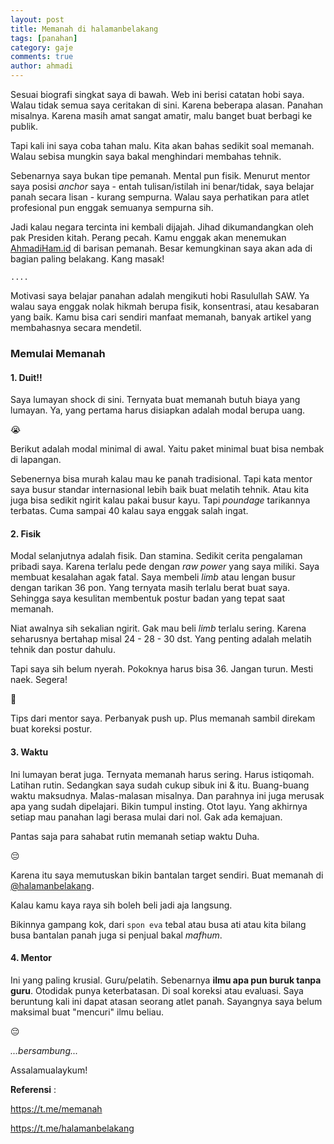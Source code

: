 ```yaml
---
layout: post
title: Memanah di halamanbelakang
tags: [panahan]
category: gaje
comments: true
author: ahmadi
--- 
```


Sesuai biografi singkat saya di bawah. Web ini berisi catatan hobi saya. Walau tidak semua saya ceritakan di sini. Karena beberapa alasan. Panahan misalnya. Karena masih amat sangat amatir, malu banget buat berbagi ke publik.

Tapi kali ini saya coba tahan malu. Kita akan bahas sedikit soal memanah. Walau sebisa mungkin saya bakal menghindari membahas tehnik.

Sebenarnya saya bukan tipe pemanah. Mental pun fisik.  Menurut mentor saya posisi *anchor* saya - entah tulisan/istilah ini benar/tidak, saya belajar panah secara lisan - kurang sempurna. Walau saya perhatikan para atlet profesional pun enggak semuanya sempurna sih.

Jadi kalau negara tercinta ini kembali dijajah. Jihad dikumandangkan oleh pak Presiden kitah. Perang pecah. Kamu enggak akan menemukan [AhmadiHam.id](http://ahmadiham.id/) di barisan pemanah. Besar kemungkinan saya akan ada di bagian paling belakang. Kang masak!

`....`

Motivasi saya belajar panahan adalah mengikuti hobi Rasulullah SAW. Ya walau saya enggak nolak hikmah berupa fisik, konsentrasi, atau kesabaran yang baik. Kamu bisa cari sendiri manfaat memanah, banyak artikel yang membahasnya secara mendetil.

### Memulai Memanah

#### 1. Duit!! 

Saya lumayan shock di sini. Ternyata buat memanah butuh biaya yang lumayan. Ya, yang pertama harus disiapkan adalah modal berupa uang.

😭

Berikut adalah modal minimal di awal. Yaitu paket minimal buat bisa nembak di lapangan.

<script async src="https://telegram.org/js/telegram-widget.js?4" data-telegram-post="nocan/91" data-width="100%"></script>

Sebenernya bisa murah kalau mau ke panah tradisional. Tapi kata mentor saya busur standar internasional lebih baik buat melatih tehnik. Atau kita juga bisa sedikit ngirit kalau pakai busur kayu. Tapi *poundage* tarikannya terbatas. Cuma sampai 40 kalau saya enggak salah ingat.

#### 2. Fisik

Modal selanjutnya adalah fisik. Dan stamina. Sedikit cerita pengalaman pribadi saya. Karena terlalu pede dengan *raw power* yang saya miliki. Saya membuat kesalahan agak fatal. Saya membeli *limb* atau lengan busur dengan tarikan 36 pon. Yang ternyata masih terlalu berat buat saya. Sehingga saya kesulitan membentuk postur badan yang tepat saat memanah.

<script async src="https://telegram.org/js/telegram-widget.js?4" data-telegram-post="nocan/92" data-width="100%"></script>

Niat awalnya sih sekalian ngirit. Gak mau beli *limb* terlalu sering. Karena seharusnya bertahap misal 24 - 28 - 30 dst. Yang penting adalah melatih tehnik dan postur dahulu.

Tapi saya sih belum nyerah. Pokoknya harus bisa 36. Jangan turun. Mesti naek. Segera!

😤

Tips dari mentor saya. Perbanyak push up. Plus memanah sambil direkam buat koreksi postur.

#### 3. Waktu

Ini lumayan berat juga. Ternyata memanah harus sering. Harus istiqomah. Latihan rutin. Sedangkan saya sudah cukup sibuk ini & itu. Buang-buang waktu maksudnya. Malas-malasan misalnya. Dan parahnya ini juga merusak apa yang sudah dipelajari. Bikin tumpul insting. Otot layu. Yang akhirnya setiap mau panahan lagi berasa mulai dari nol. Gak ada kemajuan. 

Pantas saja para sahabat rutin memanah setiap waktu Duha. 

😔

Karena itu saya memutuskan bikin bantalan target sendiri. Buat memanah di [@halamanbelakang](https://t.me/halamanbelakang).

Kalau kamu kaya raya sih boleh beli jadi aja langsung.

Bikinnya gampang kok, dari `spon eva` tebal atau busa ati atau kita bilang busa bantalan panah juga si penjual bakal *mafhum*.

<script async src="https://telegram.org/js/telegram-widget.js?4" data-telegram-post="nocan/92" data-width="100%"></script>

<script async src="https://telegram.org/js/telegram-widget.js?4" data-telegram-post="nocan/93" data-width="100%"></script>

<script async src="https://telegram.org/js/telegram-widget.js?4" data-telegram-post="nocan/94" data-width="100%"></script>


<script async src="https://telegram.org/js/telegram-widget.js?4" data-telegram-post="nocan/95" data-width="100%"></script>

<script async src="https://telegram.org/js/telegram-widget.js?4" data-telegram-post="nocan/96" data-width="100%"></script>


#### 4. Mentor

Ini yang paling krusial. Guru/pelatih. Sebenarnya **ilmu apa pun buruk tanpa guru**. Otodidak punya keterbatasan. Di soal koreksi atau evaluasi. Saya beruntung kali ini dapat atasan seorang atlet panah. Sayangnya saya belum maksimal buat "mencuri" ilmu beliau.

😔

*...bersambung...*

Assalamualaykum!

**Referensi** :

<https://t.me/memanah>

<https://t.me/halamanbelakang>

